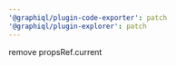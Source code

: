 ```yaml
---
'@graphiql/plugin-code-exporter': patch
'@graphiql/plugin-explorer': patch
---
```


remove propsRef.current
